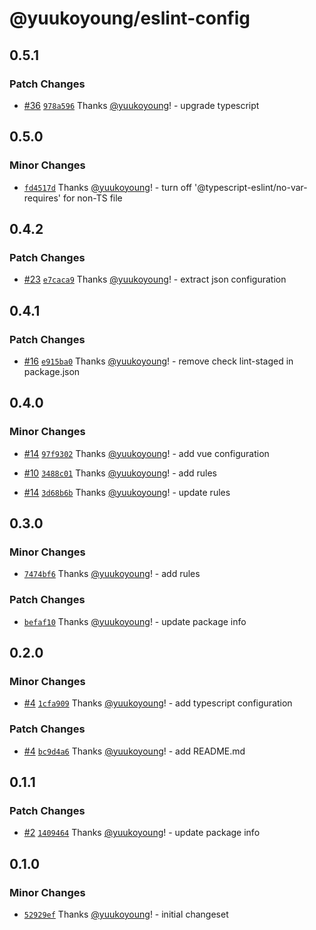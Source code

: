 # @yuukoyoung/eslint-config

## 0.5.1

### Patch Changes

- [#36](https://github.com/yuukoyoung/yuuko-design/pull/36) [`978a596`](https://github.com/yuukoyoung/yuuko-design/commit/978a596288d9bb6ecda23ff5fa583a52402ca3ce) Thanks [@yuukoyoung](https://github.com/yuukoyoung)! - upgrade typescript

## 0.5.0

### Minor Changes

- [`fd4517d`](https://github.com/yuukoyoung/yuuko-design/commit/fd4517d0d912e8607aabcd167f5b0feb4f10de17) Thanks [@yuukoyoung](https://github.com/yuukoyoung)! - turn off '@typescript-eslint/no-var-requires' for non-TS file

## 0.4.2

### Patch Changes

- [#23](https://github.com/yuukoyoung/yuuko-design/pull/23) [`e7caca9`](https://github.com/yuukoyoung/yuuko-design/commit/e7caca9b5b4b8edf528d610a0187acc68947a1c6) Thanks [@yuukoyoung](https://github.com/yuukoyoung)! - extract json configuration

## 0.4.1

### Patch Changes

- [#16](https://github.com/yuukoyoung/yuuko-design/pull/16) [`e915ba0`](https://github.com/yuukoyoung/yuuko-design/commit/e915ba070a55b081e0e04b28c3246d5a943eddd8) Thanks [@yuukoyoung](https://github.com/yuukoyoung)! - remove check lint-staged in package.json

## 0.4.0

### Minor Changes

- [#14](https://github.com/yuukoyoung/yuuko-design/pull/14) [`97f9302`](https://github.com/yuukoyoung/yuuko-design/commit/97f9302dbb0b5ebcb548c78b6bc101fccef6adaf) Thanks [@yuukoyoung](https://github.com/yuukoyoung)! - add vue configuration

- [#10](https://github.com/yuukoyoung/yuuko-design/pull/10) [`3488c01`](https://github.com/yuukoyoung/yuuko-design/commit/3488c010f9c849549f6ef7b1bca17dedffa0e783) Thanks [@yuukoyoung](https://github.com/yuukoyoung)! - add rules

- [#14](https://github.com/yuukoyoung/yuuko-design/pull/14) [`3d68b6b`](https://github.com/yuukoyoung/yuuko-design/commit/3d68b6b9179830b175c53a41c68ead9082333b68) Thanks [@yuukoyoung](https://github.com/yuukoyoung)! - update rules

## 0.3.0

### Minor Changes

- [`7474bf6`](https://github.com/yuukoyoung/yuuko-design/commit/7474bf6f2121ec352c330c9f33d0cd46fb7bf61f) Thanks [@yuukoyoung](https://github.com/yuukoyoung)! - add rules

### Patch Changes

- [`befaf10`](https://github.com/yuukoyoung/yuuko-design/commit/befaf105c353275610cb4668a4a1bd6ec86cc5b0) Thanks [@yuukoyoung](https://github.com/yuukoyoung)! - update package info

## 0.2.0

### Minor Changes

- [#4](https://github.com/yuukoyoung/yuuko-design/pull/4) [`1cfa909`](https://github.com/yuukoyoung/yuuko-design/commit/1cfa9091e0e1dd523df33ac47da8ad1aaf0e91e5) Thanks [@yuukoyoung](https://github.com/yuukoyoung)! - add typescript configuration

### Patch Changes

- [#4](https://github.com/yuukoyoung/yuuko-design/pull/4) [`bc9d4a6`](https://github.com/yuukoyoung/yuuko-design/commit/bc9d4a6a6c7b57bf2793c78d6eaaf87bbe35ccb4) Thanks [@yuukoyoung](https://github.com/yuukoyoung)! - add README.md

## 0.1.1

### Patch Changes

- [#2](https://github.com/yuukoyoung/yuuko-design/pull/2) [`1409464`](https://github.com/yuukoyoung/yuuko-design/commit/1409464dce436f5cc1830c3841d36cb6d10d1bd2) Thanks [@yuukoyoung](https://github.com/yuukoyoung)! - update package info

## 0.1.0

### Minor Changes

- [`52929ef`](https://github.com/yuukoyoung/yuuko-design/commit/52929ef77f4bc20f1a0caf5069b1f8a2c34a8938) Thanks [@yuukoyoung](https://github.com/yuukoyoung)! - initial changeset
